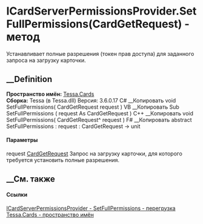 # ICardServerPermissionsProvider.SetFullPermissions(CardGetRequest) - метод
Устанавливает полные разрешения (токен прав доступа) для заданного запроса на
загрузку карточки.
##  __Definition
 **Пространство имён:** [Tessa.Cards](N_Tessa_Cards.htm)  
 **Сборка:** Tessa (в Tessa.dll) Версия: 3.6.0.17
C# __Копировать
     void SetFullPermissions(
    	CardGetRequest request
    )
VB __Копировать
     Sub SetFullPermissions ( 
    	request As CardGetRequest
    )
C++ __Копировать
     void SetFullPermissions(
    	CardGetRequest^ request
    )
F# __Копировать
     abstract SetFullPermissions : 
            request : CardGetRequest -> unit 
#### Параметры
request [CardGetRequest](T_Tessa_Cards_CardGetRequest.htm)
    Запрос на загрузку карточки, для которого требуется установить полные разрешения.
##  __См. также
#### Ссылки
[ICardServerPermissionsProvider -
](T_Tessa_Cards_ICardServerPermissionsProvider.htm)
[SetFullPermissions -
перегрузка](Overload_Tessa_Cards_ICardServerPermissionsProvider_SetFullPermissions.htm)
[Tessa.Cards - пространство имён](N_Tessa_Cards.htm)
